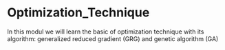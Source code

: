 # Optimization_Technique
In this modul we will learn the basic of optimization technique with its algorithm: generalized reduced gradient (GRG) and genetic algorithm (GA)
